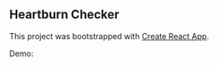 ## Heartburn Checker

This project was bootstrapped with [Create React App](https://github.com/facebook/create-react-app).

Demo:
